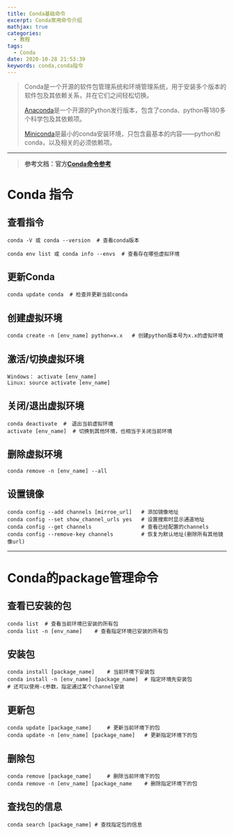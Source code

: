 ```yaml
---
title: Conda基础命令
excerpt: Conda常用命令介绍
mathjax: true
categories:
  - 教程
tags:
  - Conda
date: 2020-10-28 21:53:39
keywords: conda,conda指令
---
```


> Conda是一个开源的软件包管理系统和环境管理系统，用于安装多个版本的软件包及其依赖关系，并在它们之间轻松切换。
>
> [Anaconda](https://www.anaconda.com/)是一个开源的Python发行版本，包含了conda、python等180多个科学包及其依赖项。
>
> [Miniconda](https://docs.conda.io/en/latest/miniconda.html)是最小的conda安装环境，只包含最基本的内容——python和conda，以及相关的必须依赖项。

---
> **参考文档：官方[Conda命令参考](https://docs.conda.io/projects/conda/en/latest/commands.html)**

# Conda 指令

## 查看指令

```
conda -V 或 conda --version	# 查看conda版本
```

```
conda env list 或 conda info --envs  # 查看存在哪些虚拟环境
```

## 更新Conda

```
conda update conda  # 检查并更新当前conda
```

## 创建虚拟环境

```
conda create -n [env_name] python=x.x	# 创建python版本号为x.x的虚拟环境
```

## 激活/切换虚拟环境

```
Windows： activate [env_name]
Linux: source activate [env_name]
```

## 关闭/退出虚拟环境

```
conda deactivate  #　退出当前虚拟环境
activate [env_name]  # 切换到其他环境，也相当于关闭当前环境
```

## 删除虚拟环境

```
conda remove -n [env_name] --all
```

## 设置镜像

```
conda config --add channels [mirroe_url]   # 添加镜像地址
conda config --set show_channel_urls yes   # 设置搜索时显示通道地址
conda config --get channels                # 查看已经配置的channels
conda config --remove-key channels  	   # 恢复为默认地址(删除所有其他镜像url)
```

---

# Conda的package管理命令

## 查看已安装的包

```
conda list	# 查看当前环境已安装的所有包
conda list -n [env_name]	# 查看指定环境已安装的所有包
```

## 安装包

```
conda install [package_name]	# 当前环境下安装包
conda install -n [env_name] [package_name]	# 指定环境先安装包
# 还可以使用-c参数，指定通过某个channel安装
```

## 更新包

```
conda update [package_name]		# 更新当前环境下的包
conda update -n [env_name] [package_name]	# 更新指定环境下的包
```

## 删除包

```
conda remove [package_name]		# 删除当前环境下的包
conda remove -n [env_name] [package_name	# 删除指定环境下的包
```

## 查找包的信息

```
conda search [package_name]	# 查找指定包的信息
```

